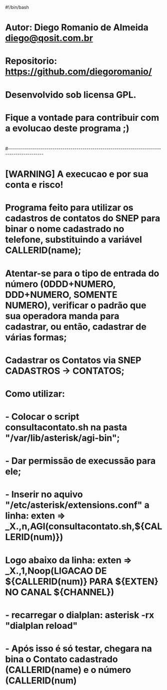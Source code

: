 #!/bin/bash
#
# Autor: Diego Romanio de Almeida <diego@qosit.com.br>
#
# Repositorio: https://github.com/diegoromanio/
#
# Desenvolvido sob licensa GPL. 
# Fique a vontade para contribuir com a evolucao deste programa ;)
#
#-----------------------------------------------------------------------------------------------
#
# [WARNING] A execucao e por sua conta e risco!
#
# Programa feito para utilizar os cadastros de contatos do SNEP para binar o nome cadastrado no telefone, substituindo a variável CALLERID(name);
# Atentar-se para o tipo de entrada do número (0DDD+NUMERO, DDD+NUMERO, SOMENTE NUMERO), verificar o padrão que sua operadora manda para cadastrar, ou então, cadastrar de várias formas;
# Cadastrar os Contatos via SNEP CADASTROS -> CONTATOS;

# Como utilizar:
# - Colocar o script consultacontato.sh na pasta "/var/lib/asterisk/agi-bin";
# - Dar permissão de execussão para ele;
# - Inserir no aquivo "/etc/asterisk/extensions.conf" a linha: exten => _X.,n,AGI(consultacontato.sh,${CALLERID(num)})
# Logo abaixo da linha: exten => _X.,1,Noop(LIGACAO DE ${CALLERID(num)} PARA ${EXTEN} NO CANAL ${CHANNEL})
# - recarregar o dialplan: asterisk -rx "dialplan reload"
# - Após isso é só testar, chegara na bina o Contato cadastrado (CALLERID(name) e o número (CALLERID(num)
